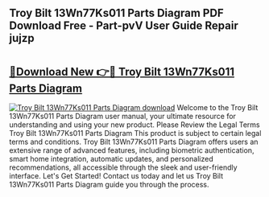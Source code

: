 ## Troy Bilt 13Wn77Ks011 Parts Diagram PDF Download Free - Part-pvV User Guide Repair jujzp

# <h2><a href="http://dfo2bbm.blite.top/?on=Troy+Bilt+13Wn77Ks011+Parts+Diagram">🔗Download New 👉🔴 Troy Bilt 13Wn77Ks011 Parts Diagram</a></h2>

[![Troy Bilt 13Wn77Ks011 Parts Diagram download](https://i.imgur.com/lujVjoI.png)](http://dfo2bbm.blite.top/?on=Troy+Bilt+13Wn77Ks011+Parts+Diagram)
Welcome to the Troy Bilt 13Wn77Ks011 Parts Diagram user manual, your ultimate resource for understanding and using your new product. Please Review the Legal Terms Troy Bilt 13Wn77Ks011 Parts Diagram This product is subject to certain legal terms and conditions. Troy Bilt 13Wn77Ks011 Parts Diagram offers users an extensive range of advanced features, including biometric authentication, smart home integration, automatic updates, and personalized recommendations, all accessible through the sleek and user-friendly interface. Let's Get Started! Contact us today and let us Troy Bilt 13Wn77Ks011 Parts Diagram guide you through the process.
